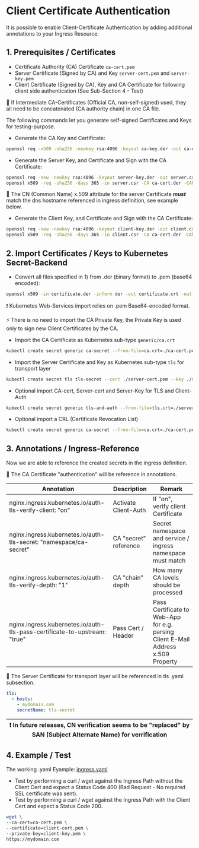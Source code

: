 # Client Certificate Authentication

It is possible to enable Client-Certificate Authentication by adding additional annotations to your Ingress Resource.

## 1. Prerequisites / Certificates

- Certificate Authority (CA) Certificate ```ca-cert.pem```
- Server Certificate (Signed by CA) and Key ```server-cert.pem``` and ```server-key.pem```
- Client Certificate (Signed by CA), Key and CA Certificate for following client side authentication (See Sub-Section 4 - Test)

:memo: If Intermediate CA-Certificates (Official CA, non-self-signed) used, they all need to be concatenated (CA authority chain) in one CA file.

The following commands let you generate self-signed Certificates and Keys for testing-purpose.

- Generate the CA Key and Certificate:

```bash
openssl req -x509 -sha256 -newkey rsa:4096 -keyout ca-key.der -out ca-cert.der -days 356 -nodes -subj '/CN=My Cert Authority'
```

- Generate the Server Key, and Certificate and Sign with the CA Certificate:

```bash
openssl req -new -newkey rsa:4096 -keyout server-key.der -out server.csr -nodes -subj '/CN=mydomain.com'
openssl x509 -req -sha256 -days 365 -in server.csr -CA ca-cert.der -CAkey ca-key.der -set_serial 01 -out server-cert.der
```

:memo: The CN (Common Name) x.509 attribute for the server Certificate ***must*** match the dns hostname referenced in ingress definition, see example below.

- Generate the Client Key, and Certificate and Sign with the CA Certificate:

```bash
openssl req -new -newkey rsa:4096 -keyout client-key.der -out client.csr -nodes -subj '/CN=My Client'
openssl x509 -req -sha256 -days 365 -in client.csr -CA ca-cert.der -CAkey ca-key.der -set_serial 02 -out client-cert.der
```

## 2. Import Certificates / Keys to Kubernetes Secret-Backend

- Convert all files specified in 1) from .der (binary format) to .pem (base64 encoded):

```bash
openssl x509 -in certificate.der -inform der -out certificate.crt -outform pem
```

:exclamation: Kubernetes Web-Services import relies on .pem Base64-encoded format.

:zap: There is no need to import the CA Private Key, the Private Key is used only to sign new Client Certificates by the CA.

- Import the CA Certificate as Kubernetes sub-type ```generic/ca.crt```

```bash
kubectl create secret generic ca-secret --from-file=ca.crt=./ca-cert.pem
```

- Import the Server Certificate and Key as Kubernetes sub-type ```tls``` for transport layer

```bash
kubectl create secret tls tls-secret --cert ./server-cert.pem --key ./server-key.pem
```

- Optional import CA-cert, Server-cert and Server-Key for TLS and Client-Auth

```bash
kubectl create secret generic tls-and-auth --from-file=tls.crt=./server-crt.pem --from-file=tls.key=./server-key.pem --from-file=ca.crt=./ca-cert.pem
```

- Optional import a CRL (Certificate Revocation List)

```bash
kubectl create secret generic ca-secret --from-file=ca.crt=./ca-cert.pem --from-file=ca.crl=./ca-crl.pem
```

## 3. Annotations / Ingress-Reference

Now we are able to reference the created secrets in the ingress definition.

:memo: The CA Certificate "authentication" will be reference in annotations.

| Annotation                                                                | Description                | Remark             |
|---------------------------------------------------------------------------|----------------------------|--------------------|
| nginx.ingress.kubernetes.io/auth-tls-verify-client: "on"                  | Activate Client-Auth       | If "on", verify client Certificate |
| nginx.ingress.kubernetes.io/auth-tls-secret: "namespace/ca-secret"        | CA "secret" reference      | Secret namespace and service / ingress namespace must match |
| nginx.ingress.kubernetes.io/auth-tls-verify-depth: "1"                    | CA "chain" depth           | How many CA levels should be processed |
| nginx.ingress.kubernetes.io/auth-tls-pass-certificate-to-upstream: "true" | Pass Cert / Header         | Pass Certificate to Web-App for e.g. parsing Client E-Mail Address x.509 Property |

:memo: The Server Certificate for transport layer will be referenced in tls .yaml subsection.

```yaml
tls:
  - hosts:
    - mydomain.com
    secretName: tls-secret
```

| :exclamation: In future releases, CN verification seems to be "replaced" by SAN (Subject Alternate Name) for verrification |
|----------------------------------------------------------------------------------------------------------------------------|

## 4. Example / Test

The working .yaml Eyample: [ingress.yaml](ingress.yaml)

- Test by performing a curl / wget against the Ingress Path without the Client Cert and expect a Status Code 400 (Bad Request - No required SSL certificate was sent).
- Test by performing a curl / wget against the Ingress Path with the Client Cert and expect a Status Code 200.

```bash
wget \
--ca-cert=ca-cert.pem \
--certificate=client-cert.pem \
--private-key=client-key.pem \
https://mydomain.com
```
